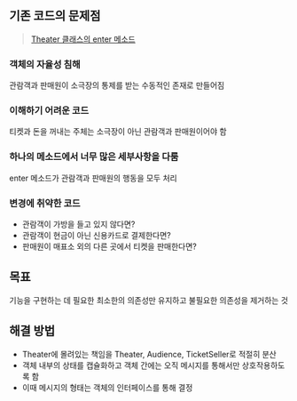## 기존 코드의 문제점

> [Theater 클래스의 enter 메소드](https://github.com/jisupark123/Object-OOP-From-Code/blob/main/Chapter01/src/step01/Theater.java)

### 객체의 자율성 침해

관람객과 판매원이 소극장의 통제를 받는 수동적인 존재로 만들어짐

### 이해하기 어려운 코드

티켓과 돈을 꺼내는 주체는 소극장이 아닌 관람객과 판매원이어야 함

### 하나의 메소드에서 너무 많은 세부사항을 다룸

enter 메소드가 관람객과 판매원의 행동을 모두 처리

### 변경에 취약한 코드

- 관람객이 가방을 들고 있지 않다면?
- 관람객이 현금이 아닌 신용카드로 결제한다면?
- 판매원이 매표소 외의 다른 곳에서 티켓을 판매한다면?

## 목표

기능을 구현하는 데 필요한 최소한의 의존성만 유지하고 불필요한 의존성을 제거하는 것

## 해결 방법

- Theater에 몰려있는 책임을 Theater, Audience, TicketSeller로 적절히 분산
- 객체 내부의 상태를 캡슐화하고 객체 간에는 오직 메시지를 통해서만 상호작용하도록 함
- 이때 메시지의 형태는 객체의 인터페이스를 통해 결정
